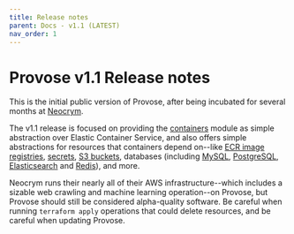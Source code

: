 ```yaml
---
title: Release notes
parent: Docs - v1.1 (LATEST)
nav_order: 1
---
```


# Provose v1.1 Release notes

This is the initial public version of Provose, after being incubated for several months at [Neocrym](https://neocrym.com).

The v1.1 release is focused on providing the [containers](../reference/containers/) module as simple abstraction over Elastic Container Service, and also offers simple abstractions for resources that containers depend on--like [ECR image registries](../reference/images/), [secrets](../reference/secrets/), [S3 buckets](../reference/s3_buckets/), databases (including [MySQL](../reference/mysql_clusters/), [PostgreSQL](../reference/postgresql_clusters/), [Elasticsearch](../reference/elasticsearch_clusters/) and [Redis](../reference/redis_clusters/)), and more.

Neocrym runs their nearly all of their AWS infrastructure--which includes a sizable web crawling and machine learning operation--on Provose, but Provose should still be considered alpha-quality software. Be careful when running `terraform apply` operations that could delete resources, and be careful when updating Provose.
